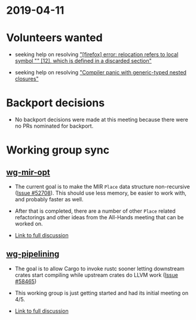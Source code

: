 # 2019-04-11

# Volunteers wanted

- seeking help on resolving ["[firefox] error: relocation refers to local symbol "" [12], which is defined in a discarded section"](https://github.com/rust-lang/rust/issues/59652)

- seeking help on resolving ["Compiler panic with generic-typed nested closures"](https://github.com/rust-lang/rust/issues/59494)

# Backport decisions

- No backport decisions were made at this meeting because there were no PRs nominated for backport.

# Working group sync

## [wg-mir-opt](https://github.com/rust-lang/compiler-team/blob/master/working-groups/mir-opt/README.md)

- The current goal is to make the MIR `Place` data structure non-recursive ([Issue #52708](https://github.com/rust-lang/rust/issues/52708)).
This should use less memory, be easier to work with, and probably faster as well.

- After that is completed, there are a number of other `Place` related refactorings and other ideas from the All-Hands meeting that can be worked on.

- [Link to full discussion](https://rust-lang.zulipchat.com/#narrow/stream/131828-t-compiler/topic/weekly.20meeting.202019-04-11.20.2354818/near/163105192)

## [wg-pipelining](https://github.com/rust-lang/compiler-team/blob/master/working-groups/pipelining/README.md)

- The goal is to allow Cargo to invoke rustc sooner letting downstream crates start compiling while upstream crates do LLVM work ([Issue #58465](https://github.com/rust-lang/rust/issues/58465))

- This working group is just getting started and had its initial meeting on 4/5.

- [Link to full discussion](https://rust-lang.zulipchat.com/#narrow/stream/131828-t-compiler/topic/weekly.20meeting.202019-04-11.20.2354818/near/163106257)
